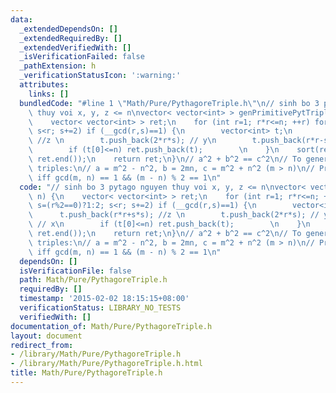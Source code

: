 ```yaml
---
data:
  _extendedDependsOn: []
  _extendedRequiredBy: []
  _extendedVerifiedWith: []
  _isVerificationFailed: false
  _pathExtension: h
  _verificationStatusIcon: ':warning:'
  attributes:
    links: []
  bundledCode: "#line 1 \"Math/Pure/PythagoreTriple.h\"\n// sinh bo 3 pytago nguyen\
    \ thuy voi x, y, z <= n\nvector< vector<int> > genPrimitivePytTriples(int n) {\n\
    \    vector< vector<int> > ret;\n    for (int r=1; r*r<=n; ++r) for (int s=(r%2==0)?1:2;\
    \ s<r; s+=2) if (__gcd(r,s)==1) {\n        vector<int> t;\n        t.push_back(r*r+s*s);\
    \ //z \n        t.push_back(2*r*s); // y\n        t.push_back(r*r-s*s); // x\n\
    \        if (t[0]<=n) ret.push_back(t);        \n    }\n    sort(ret.begin(),\
    \ ret.end());\n    return ret;\n}\n// a^2 + b^2 == c^2\n// To generate all primitive\
    \ triples:\n// a = m^2 - n^2, b = 2mn, c = m^2 + n^2 (m > n)\n// Primitive triples\
    \ iff gcd(m, n) == 1 && (m - n) % 2 == 1\n"
  code: "// sinh bo 3 pytago nguyen thuy voi x, y, z <= n\nvector< vector<int> > genPrimitivePytTriples(int\
    \ n) {\n    vector< vector<int> > ret;\n    for (int r=1; r*r<=n; ++r) for (int\
    \ s=(r%2==0)?1:2; s<r; s+=2) if (__gcd(r,s)==1) {\n        vector<int> t;\n  \
    \      t.push_back(r*r+s*s); //z \n        t.push_back(2*r*s); // y\n        t.push_back(r*r-s*s);\
    \ // x\n        if (t[0]<=n) ret.push_back(t);        \n    }\n    sort(ret.begin(),\
    \ ret.end());\n    return ret;\n}\n// a^2 + b^2 == c^2\n// To generate all primitive\
    \ triples:\n// a = m^2 - n^2, b = 2mn, c = m^2 + n^2 (m > n)\n// Primitive triples\
    \ iff gcd(m, n) == 1 && (m - n) % 2 == 1\n"
  dependsOn: []
  isVerificationFile: false
  path: Math/Pure/PythagoreTriple.h
  requiredBy: []
  timestamp: '2015-02-02 18:15:15+08:00'
  verificationStatus: LIBRARY_NO_TESTS
  verifiedWith: []
documentation_of: Math/Pure/PythagoreTriple.h
layout: document
redirect_from:
- /library/Math/Pure/PythagoreTriple.h
- /library/Math/Pure/PythagoreTriple.h.html
title: Math/Pure/PythagoreTriple.h
---
```

